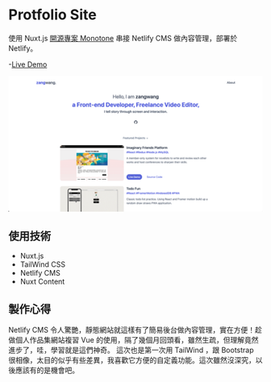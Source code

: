 # Protfolio Site

使用 Nuxt.js [開源專案 Monotone](https://github.com/dev-ggaurav/Monotone) 串接 Netlify CMS 做內容管理，部署於 Netlify。

-[Live Demo](https://portfolio.zangwang.tw/)

![](https://github.com/cybershota/imagebed/blob/main/portfoliozangwang.png)

## 使用技術
- Nuxt.js
- TailWind CSS
- Netlify CMS
- Nuxt Content

## 製作心得
Netlify CMS 令人驚艷，靜態網站就這樣有了簡易後台做內容管理，實在方便！趁做個人作品集網站複習 Vue 的使用，隔了幾個月回頭看，雖然生疏，但理解竟然進步了，哇，學習就是這們神奇。
這次也是第一次用 TailWind ，跟 Bootstrap 很相像，太目的似乎有些差異，我喜歡它方便的自定義功能。這次雖然沒深究，以後應該有的是機會吧。
